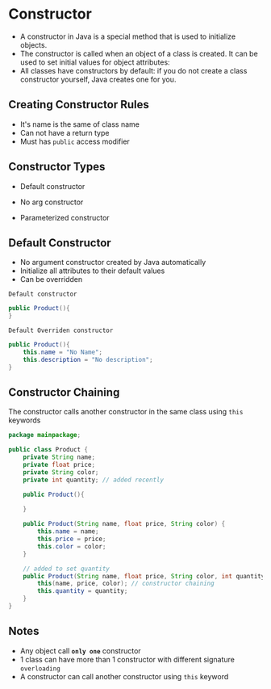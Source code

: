 # Constructor
- A constructor in Java is a special method that is used to initialize objects.
- The constructor is called when an object of a class is created. It can be used to set initial values for object attributes:
- All classes have constructors by default: if you do not create a class constructor yourself, Java creates one for you.

## Creating Constructor Rules
- It's name is the same of class name
- Can not have a return type
- Must has `public` access modifier

## Constructor Types
- Default constructor

- No arg constructor

- Parameterized constructor

## Default Constructor
- No argument constructor created by Java automatically
- Initialize all attributes to their default values
- Can be overridden

`Default constructor`
```java
public Product(){
}
```


`Default Overriden constructor`
```java
public Product(){
    this.name = "No Name";
    this.description = "No description";
}
```

## Constructor Chaining
The constructor calls another constructor in the same class using `this` keywords

```java
package mainpackage;

public class Product {
    private String name;
    private float price;
    private String color;
    private int quantity; // added recently

    public Product(){
        
    }

    public Product(String name, float price, String color) {
        this.name = name;
        this.price = price;
        this.color = color;
    }

    // added to set quantity
    public Product(String name, float price, String color, int quantity) {
        this(name, price, color); // constructor chaining
        this.quantity = quantity;
    }
}
```


## Notes
- Any object call **`only one`** constructor
- 1 class can have more than 1 constructor with different signature `overloading`
- A constructor can call another constructor using `this` keyword



